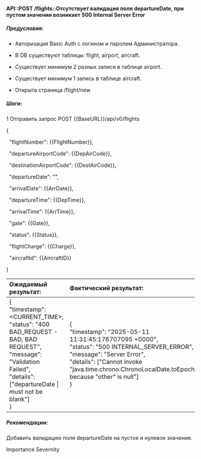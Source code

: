 #### API::POST /flights::Отсутствует валидация поля departureDate, при пустом значении возникает 500 Internal Server Error

##### Предусловия:

- Авторизация Basic Auth с логином и паролем Администратора.
  
- В DB существуют таблицы: flight, airport, aircraft.
  
- Существует минимум 2 разных записи в таблице airport.
  
- Существует минимум 1 запись в таблице aircraft.
  
- Открыта страница /flight/new
  

##### Шаги:

1 Отправить запрос POST {{BaseURL}}/api/v0/flights

{

  "flightNumber": {{FlightNumber}},

  "departureAirportCode": {{DepAirCode}},

  "destinationAirportCode": {{DestAirCode}},

  "departureDate": "",

  "arrivalDate": {{ArrDate}},

  "departureTime": {{DepTime}},

  "arrivalTime": {{ArrTime}},

  "gate": {{Gate}},

  "status": {{Status}},

  "flightCharge": {{Charge}},

  "aircraftId": {{AircraftID}}

}


| Ожидаемый результат:                                                                                                                                                                    | Фактический результат:                                                                                                                                                                                                                                 |
|:--------------------------------------------------------------------------------------------------------------------------------------------------------------------------------------- |:------------------------------------------------------------------------------------------------------------------------------------------------------------------------------------------------------------------------------------------------------ |
| {<br/>"timestamp": <CURRENT_TIME>,<br/>"status": "400 BAD_REQUEST - BAD, BAD REQUEST",<br/>"message": "Validation Failed", <br/>"details": ["departureDate \| must not be blank"]<br/>} | {<br/>"timestamp": "2025-05-11 11:31:45:176707095 +0000",<br/>"status": "500 INTERNAL_SERVER_ERROR",<br/>"message": "Server Error",<br/>"details": ["Cannot invoke \"java.time.chrono.ChronoLocalDate.toEpochDay()\"<br/> because \"other\" is null"]<br/>} |


##### Рекомендации:

Добавить валидацию поля departureDate на пустое и нулевое значение.

Importance Severnity
